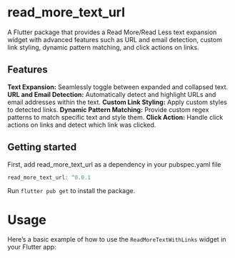 # read_more_text_url

A Flutter package that provides a Read More/Read Less text expansion widget with advanced features such as URL and email detection, custom link styling, dynamic pattern matching, and click actions on links.

## Features
**Text Expansion:** Seamlessly toggle between expanded and collapsed text.
**URL and Email Detection:** Automatically detect and highlight URLs and email addresses within the text.
**Custom Link Styling:** Apply custom styles to detected links.
**Dynamic Pattern Matching:** Provide custom regex patterns to match specific text and style them.
**Click Action:** Handle click actions on links and detect which link was clicked.

## Getting started
First, add read_more_text_url as a dependency in your pubspec.yaml file

```dart
read_more_text_url: ^0.0.1
```
Run `flutter pub get` to install the package.


# Usage

Here’s a basic example of how to use the `ReadMoreTextWithLinks` widget in your Flutter app: